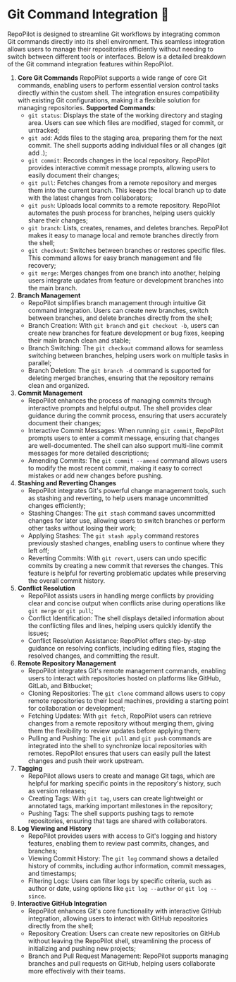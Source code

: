 # Git Command Integration 🧩

RepoPilot is designed to streamline Git workflows by integrating common Git commands directly into its shell environment. This seamless integration allows users to manage their repositories efficiently without needing to switch between 
different tools or interfaces. Below is a detailed breakdown of the Git command integration features within RepoPilot.

1. **Core Git Commands**
   RepoPilot supports a wide range of core Git commands, enabling users to perform essential version control tasks directly within the custom shell.
   The integration ensures compatibility with existing Git configurations, making it a flexible solution for managing repositories.
   **Supported Commands**:
   - ``` git status ```: Displays the state of the working directory and staging area. Users can see which files are modified, staged for commit, or untracked;
   - ``` git add ```: Adds files to the staging area, preparing them for the next commit. The shell supports adding individual files or all changes (git add .);
   - ``` git commit ```: Records changes in the local repository. RepoPilot provides interactive commit message prompts, allowing users to easily document their changes;
   - ``` git pull ```: Fetches changes from a remote repository and merges them into the current branch. This keeps the local branch up to date with the latest changes from collaborators;
   - ``` git push ```: Uploads local commits to a remote repository. RepoPilot automates the push process for branches, helping users quickly share their changes;
   - ``` git branch ```: Lists, creates, renames, and deletes branches. RepoPilot makes it easy to manage local and remote branches directly from the shell;
   - ``` git checkout ```: Switches between branches or restores specific files. This command allows for easy branch management and file recovery;
   - ``` git merge ```: Merges changes from one branch into another, helping users integrate updates from feature or development branches into the main branch.
2. **Branch Management**
   - RepoPilot simplifies branch management through intuitive Git command integration. Users can create new branches, switch between branches, and delete branches directly from the shell;
   - Branch Creation: With ``` git branch ``` and ``` git checkout -b ```, users can create new branches for feature development or bug fixes, keeping their main branch clean and stable;
   - Branch Switching: The ``` git checkout ``` command allows for seamless switching between branches, helping users work on multiple tasks in parallel;
   - Branch Deletion: The ``` git branch -d ``` command is supported for deleting merged branches, ensuring that the repository remains clean and organized.
3. **Commit Management**
   - RepoPilot enhances the process of managing commits through interactive prompts and helpful output. The shell provides clear guidance during the commit process, ensuring that users accurately document their changes;
   - Interactive Commit Messages: When running ``` git commit ```, RepoPilot prompts users to enter a commit message, ensuring that changes are well-documented. The shell can also support multi-line commit messages for more detailed descriptions;
   - Amending Commits: The ``` git commit --amend ``` command allows users to modify the most recent commit, making it easy to correct mistakes or add new changes before pushing.
4. **Stashing and Reverting Changes**
   - RepoPilot integrates Git's powerful change management tools, such as stashing and reverting, to help users manage uncommitted changes efficiently;
   - Stashing Changes: The ``` git stash ``` command saves uncommitted changes for later use, allowing users to switch branches or perform other tasks without losing their work;
   - Applying Stashes: The ``` git stash apply ``` command restores previously stashed changes, enabling users to continue where they left off;
   - Reverting Commits: With ``` git revert ```, users can undo specific commits by creating a new commit that reverses the changes. This feature is helpful for reverting problematic updates while preserving the overall commit history.
5. **Conflict Resolution**
   - RepoPilot assists users in handling merge conflicts by providing clear and concise output when conflicts arise during operations like ``` git merge ``` or ``` git pull ```;
   - Conflict Identification: The shell displays detailed information about the conflicting files and lines, helping users quickly identify the issues;
   - Conflict Resolution Assistance: RepoPilot offers step-by-step guidance on resolving conflicts, including editing files, staging the resolved changes, and committing the result.
6. **Remote Repository Management**
   - RepoPilot integrates Git's remote management commands, enabling users to interact with repositories hosted on platforms like GitHub, GitLab, and Bitbucket;
   - Cloning Repositories: The ``` git clone ``` command allows users to copy remote repositories to their local machines, providing a starting point for collaboration or development;
   - Fetching Updates: With ``` git fetch ```, RepoPilot users can retrieve changes from a remote repository without merging them, giving them the flexibility to review updates before applying them;
   - Pulling and Pushing: The ``` git pull ``` and ``` git push ``` commands are integrated into the shell to synchronize local repositories with remotes. RepoPilot ensures that users can easily pull the latest changes and push their work upstream.
7. **Tagging**
   - RepoPilot allows users to create and manage Git tags, which are helpful for marking specific points in the repository's history, such as version releases;
   - Creating Tags: With ``` git tag ```, users can create lightweight or annotated tags, marking important milestones in the repository;
   - Pushing Tags: The shell supports pushing tags to remote repositories, ensuring that tags are shared with collaborators.
8. **Log Viewing and History**
   - RepoPilot provides users with access to Git's logging and history features, enabling them to review past commits, changes, and branches;
   - Viewing Commit History: The ``` git log ``` command shows a detailed history of commits, including author information, commit messages, and timestamps;
   - Filtering Logs: Users can filter logs by specific criteria, such as author or date, using options like ``` git log --author ``` or ``` git log --since ```.
9. **Interactive GitHub Integration**
    - RepoPilot enhances Git's core functionality with interactive GitHub integration, allowing users to interact with GitHub repositories directly from the shell;
    - Repository Creation: Users can create new repositories on GitHub without leaving the RepoPilot shell, streamlining the process of initializing and pushing new projects;
    - Branch and Pull Request Management: RepoPilot supports managing branches and pull requests on GitHub, helping users collaborate more effectively with their teams. 
